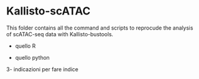# Kallisto-scATAC

This folder contains all the command and scripts to reprocude the analysis of scATAC-seq data with Kallisto-bustools.

* quello R

* quello python
 
3- indicazioni per fare indice
